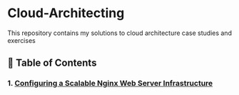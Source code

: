 # Cloud-Architecting
This repository contains my solutions to cloud architecture case studies and exercises

## 📕 Table of Contents
### 1. [Configuring a Scalable Nginx Web Server Infrastructure](https://github.com/WuraAderele/Cloud-Architecting/blob/main/Mini-Case-1.md)
